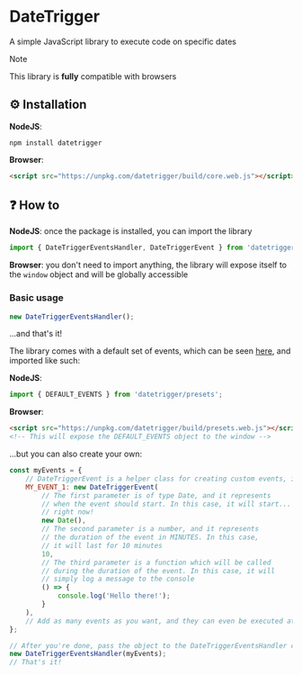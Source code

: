 # DateTrigger

A simple JavaScript library to execute code on specific dates

> [!NOTE]
>
> This library is **fully** compatible with browsers

## ⚙️ Installation

**NodeJS**:

```
npm install datetrigger
```

**Browser**:

```html
<script src="https://unpkg.com/datetrigger/build/core.web.js"></script>
```

## ❓ How to

**NodeJS**: once the package is installed, you can import the library

```js
import { DateTriggerEventsHandler, DateTriggerEvent } from 'datetrigger';
```

**Browser**: you don't need to import anything, the library will expose itself to the `window` object and will be globally accessible

### Basic usage

```js
new DateTriggerEventsHandler();
```

...and that's it!

The library comes with a default set of events, which can be seen [here](https://github.com/madkarmaa/DateTrigger/blob/main/src/presets/index.js), and imported like such:

**NodeJS**:

```js
import { DEFAULT_EVENTS } from 'datetrigger/presets';
```

**Browser**:

```html
<script src="https://unpkg.com/datetrigger/build/presets.web.js"></script>
<!-- This will expose the DEFAULT_EVENTS object to the window -->
```

...but you can also create your own:

```js
const myEvents = {
    // DateTriggerEvent is a helper class for creating custom events, it has 3 parameters
    MY_EVENT_1: new DateTriggerEvent(
        // The first parameter is of type Date, and it represents
        // when the event should start. In this case, it will start...
        // right now!
        new Date(),
        // The second parameter is a number, and it represents
        // the duration of the event in MINUTES. In this case,
        // it will last for 10 minutes
        10,
        // The third parameter is a function which will be called
        // during the duration of the event. In this case, it will
        // simply log a message to the console
        () => {
            console.log('Hello there!');
        }
    ),
    // Add as many events as you want, and they can even be executed at the same time!
};

// After you're done, pass the object to the DateTriggerEventsHandler class
new DateTriggerEventsHandler(myEvents);
// That's it!
```
